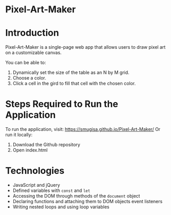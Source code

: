 # Pixel-Art-Maker

# Introduction
Pixel-Art-Maker is a single-page web app that allows users to draw pixel art on a customizable canvas.

You can be able to:
1. Dynamically set the size of the table as an N by M grid.
2. Choose a color.
3. Click a cell in the gird to fill that cell with the chosen color.

# Steps Required to Run the Application
To run the application, visit: https://smugisa.github.io/Pixel-Art-Maker/
Or run it locally:
  1. Download the Github repository
  2. Open index.html
  
# Technologies
* JavaScript and jQuery
* Defined variables with `const` and `let`
* Accessing the DOM through methods of the `document` object
* Declaring functions and attaching them to DOM objects event listeners
* Writing nested loops and using loop variables
